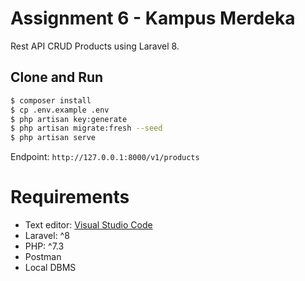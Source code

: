 # Assignment 6 - Kampus Merdeka
Rest API CRUD Products using Laravel 8.

## Clone and Run
```sh
$ composer install
$ cp .env.example .env
$ php artisan key:generate
$ php artisan migrate:fresh --seed
$ php artisan serve
```

Endpoint: `http://127.0.0.1:8000/v1/products`


# Requirements
- Text editor: [Visual Studio Code](https://code.visualstudio.com/)
- Laravel: ^8
- PHP: ^7.3
- Postman
- Local DBMS